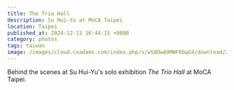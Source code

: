 ```yaml
---
title: The Trio Hall
description: Su Hui-Yu at MoCA Taipei
location: Taipei
published_at: 2024-12-13 16:44:15 +0800
category: photos
tags: taiwan
image: /images/cloud.cxadams.com/index.php/s/wS8DwA9MWFKbqG4/download/20230607-1550_Taipei_MOCA_L1000344-0.jpg
---
```


Behind the scenes at Su Hui-Yu's solo exhibition *The Trio Hall* at MoCA Taipei.

